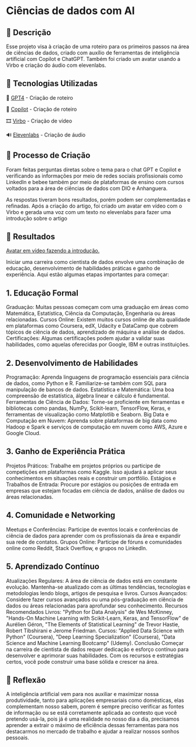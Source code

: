 
# Ciências de dados com AI

## 📒 Descrição
Esse projeto visa à criação de uma roteiro para os primeiros passos na área de ciências de dados, criado com auxílio de ferramentas de inteligência artificial com Copilot e ChatGPT. 
Também foi criado um avatar usando a Virbo e criação do áudio com elevenlabs.

## 🤖 Tecnologias Utilizadas
💬 [GPT4](/https://chatgpt.com/) - Criação de roteiro

💬 [Copilot](/https://copilot.cloud.microsoft/pt-br/prompts) - Criação de roteiro

🎞️ [Virbo](/https://virbo.wondershare.com/) - Criação de vídeo

🔊 [Elevenlabs](/https://elevenlabs.io/) - Criação de áudio

## 🧐 Processo de Criação


Foram feitas perguntas diretas sobre o tema para o chat GPT e Copilot e verificando as informações por meio de redes sociais profissionais como LinkedIn e bebee também por meio de plataformas de ensino com cursos voltados para a área de ciências de dados com DIO e Anhanguera.

As respostas tiveram bons resultados, porém podem ser complementadas e refinadas.
Após a criação do artigo, foi criado um avatar em vídeo com o Virbo e gerada uma voz com um texto no elevenlabs para fazer uma introdução sobre o artigo

## 🚀 Resultados

[Avatar em vídeo fazendo a introdução.](https://youtu.be/fA4WHiEYe9g)

Iniciar uma carreira como cientista de dados envolve uma combinação de educação, desenvolvimento de habilidades práticas e ganho de experiência. Aqui estão algumas etapas importantes para começar:

## 1. Educação Formal

Graduação: Muitas pessoas começam com uma graduação em áreas como Matemática, Estatística, Ciência da Computação, Engenharia ou áreas relacionadas.
Cursos Online: Existem muitos cursos online de alta qualidade em plataformas como Coursera, edX, Udacity e DataCamp que cobrem tópicos de ciência de dados, aprendizado de máquina e análise de dados.
Certificações: Algumas certificações podem ajudar a validar suas habilidades, como aquelas oferecidas por Google, IBM e outras instituições.

## 2. Desenvolvimento de Habilidades

Programação: Aprenda linguagens de programação essenciais para ciência de dados, como Python e R. Familiarize-se também com SQL para manipulação de bancos de dados.
Estatística e Matemática: Uma boa compreensão de estatística, álgebra linear e cálculo é fundamental.
Ferramentas de Ciência de Dados: Torne-se proficiente em ferramentas e bibliotecas como pandas, NumPy, Scikit-learn, TensorFlow, Keras, e ferramentas de visualização como Matplotlib e Seaborn.
Big Data e Computação em Nuvem: Aprenda sobre plataformas de big data como Hadoop e Spark e serviços de computação em nuvem como AWS, Azure e Google Cloud.

## 3. Ganho de Experiência Prática

Projetos Práticos: Trabalhe em projetos próprios ou participe de competições em plataformas como Kaggle. Isso ajudará a aplicar seus conhecimentos em situações reais e construir um portfólio.
Estágios e Trabalhos de Entrada: Procure por estágios ou posições de entrada em empresas que estejam focadas em ciência de dados, análise de dados ou áreas relacionadas.

## 4. Comunidade e Networking

Meetups e Conferências: Participe de eventos locais e conferências de ciência de dados para aprender com os profissionais da área e expandir sua rede de contatos.
Grupos Online: Participe de fóruns e comunidades online como Reddit, Stack Overflow, e grupos no LinkedIn.

## 5. Aprendizado Contínuo

Atualizações Regulares: A área de ciência de dados está em constante evolução. Mantenha-se atualizado com as últimas tendências, tecnologias e metodologias lendo blogs, artigos de pesquisa e livros.
Cursos Avançados: Considere fazer cursos avançados ou uma pós-graduação em ciência de dados ou áreas relacionadas para aprofundar seu conhecimento.
Recursos Recomendados
Livros: "Python for Data Analysis" de Wes McKinney, "Hands-On Machine Learning with Scikit-Learn, Keras, and TensorFlow" de Aurélien Géron, "The Elements of Statistical Learning" de Trevor Hastie, Robert Tibshirani e Jerome Friedman.
Cursos: "Applied Data Science with Python" (Coursera), "Deep Learning Specialization" (Coursera), "Data Science and Machine Learning Bootcamp" (Udemy).
Conclusão
Começar na carreira de cientista de dados requer dedicação e esforço contínuo para desenvolver e aprimorar suas habilidades. Com os recursos e estratégias certos, você pode construir uma base sólida e crescer na área.

## 💭 Reflexão

 A inteligência artificial vem para nos auxiliar e maximizar nossa produtividade, tanto para aplicações empresariais como domésticas, elas complementam nosso sabem, porem é sempre preciso verificar as fontes de informação ou se está corretamente aplicada ao contesto que você pretendo usá-la, pois já é uma realidade no nosso dia a dia, precisamos aprender a extrair o máximo de eficiência dessas ferramentas para nos destacarmos no mercado de trabalho e ajudar a realizar nossos sonhos pessoais.

